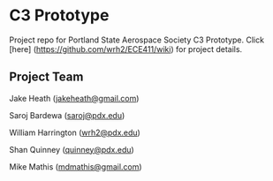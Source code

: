 # C3 Prototype

Project repo for Portland State Aerospace Society C3 Prototype. Click [here] (https://github.com/wrh2/ECE411/wiki) for project details.

## Project Team
Jake Heath (jakeheath@gmail.com)

Saroj Bardewa (saroj@pdx.edu)

William Harrington (wrh2@pdx.edu)

Shan Quinney (quinney@pdx.edu)

Mike Mathis (mdmathis@gmail.com)
